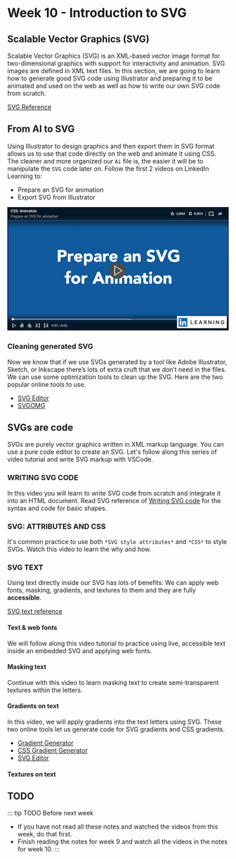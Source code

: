 # Week 10 - Introduction to SVG

## Scalable Vector Graphics (SVG)

Scalable Vector Graphics (SVG) is an XML-based vector image format for two-dimensional graphics with support for interactivity and animation. SVG images are defined in XML text files. In this section, we are going to learn how to generate good SVG code using Illustrator and preparing it to be animated and used on the web as well as how to write our own SVG code from scratch. 

[SVG Reference](./svg.md)

## From AI to SVG

Using Illustrator to design graphics and then export them in SVG format allows us to use that code directly on the web and animate it using CSS. The cleaner and more organized our `Ai` file is, the easier it will be to manipulate the `SVG` code later on. Follow the first 2 videos on LinkedIn Learning to:

- Prepare an SVG for animation
- Export SVG from Illustrator

<a href="https://www.linkedin.com/learning/css-animation/prepare-an-svg-for-animation" target="_blanck">![From AI to SVG](./prepSVGanimation.png)</a>


### Cleaning generated SVG

Now we know that if we use SVGs generated by a tool like Adobe Illustrator, Sketch, or Inkscape there’s lots of extra cruft that we don’t need in the files. We can use some optimization tools to clean up the SVG. Here are the two popular online tools to use.  

- [SVG Editor](http://petercollingridge.appspot.com/svg-editor)
- [SVGOMG](https://jakearchibald.github.io/svgomg/)


## SVGs are code
SVGs are purely vector graphics written in XML markup language. You can use a pure code editor to create an SVG. Let's follow along this series of video tutorial and write SVG markup with VSCode. 

### WRITING SVG CODE  

In this video you will learn to write SVG code from scratch and integrate it into an HTML document.
Read SVG reference of [Writing SVG code](./svg.md#writing-svg) for the syntax and code for basic shapes.  

<YouTube
  title="Writing SVG code"
  url="https://www.youtube.com/embed/q_3Q9HHcXuA"
/>

### SVG: ATTRIBUTES AND CSS  

It's common practice to use both `*SVG style attributes*` and `*CSS*` to style SVGs. Watch this video to learn the why and how. 

<YouTube
  title="SVG: attributes & CSS"
  url="https://www.youtube.com/embed/EEtnu8OMD3o"
/>

### SVG TEXT
Using text directly inside our SVG has lots of benefits: We can apply web fonts, masking, gradients, and textures to them and they are fully **accessible**.  

[SVG text reference](./svg.html#svgs-are-code)

#### Text & web fonts
We will follow along this video tutorial to practice using live, accessible text inside an embedded SVG and applying web fonts.

<YouTube
  title="SVG: text & web fonts"
  url="https://www.youtube.com/embed/UKXRwuXd7rA"
/>

#### Masking text
Continue with this video to learn masking text to create semi-transparent textures within the letters. 

<YouTube
  title="SVG: masking text"
  url="https://www.youtube.com/embed/B5ol4ss-mi4"
/>

#### Gradients on text
In this video, we will apply gradients into the text letters using SVG. These two online tools let us generate code for SVG gradients and CSS gradients. 

- [Gradient Generator](https://briangrinstead.com/gradient/) 
- [CSS Gradient Generator](https://cssgradient.io/)
- [SVG Editor](http://petercollingridge.appspot.com/svg-editor)

<YouTube
  title="SVG: gradients on text"
  url="https://www.youtube.com/embed/xgZkRVCS07Q"
/>


#### Textures on text

<YouTube
  title="SVG: masking text"
  url="https://www.youtube.com/embed/B5ol4ss-mi4"
/>



## TODO

::: tip TODO Before next week

- If you have not read all these notes and watched the videos from this week, do that first.
- Finish reading the notes for week 9 and watch all the videos in the notes for week 10.
  :::
